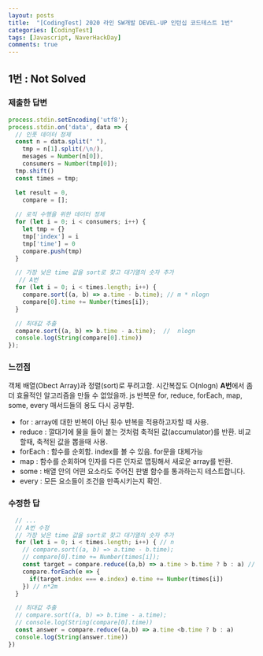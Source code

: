 ```yaml
---
layout: posts
title:  "[CodingTest] 2020 라인 SW개발 DEVEL-UP 인턴십 코드테스트 1번"
categories: [CodingTest]
tags: [Javascript, NaverHackDay]
comments: true
---
```


<!-- https://docs.google.com/document/d/1Agv0wWVtUVfxEsDiL2XNMTXW3VtOp4VdeJjA_V53BQQ/edit?usp=sharing -->

## 1번 : Not Solved

### 제출한 답변

```javascript
process.stdin.setEncoding('utf8');
process.stdin.on('data', data => {
  // 인풋 데이터 정제
  const n = data.split(" "),
    tmp = n[1].split(/\n/),
    mesages = Number(n[0]),
    consumers = Number(tmp[0]);
  tmp.shift()
  const times = tmp;

  let result = 0,
    compare = [];
  
  // 로직 수행을 위한 데이터 정제
  for (let i = 0; i < consumers; i++) {
    let tmp = {}
    tmp['index'] = i
    tmp['time'] = 0
    compare.push(tmp)
  }

  // 가장 낮은 time 값을 sort로 찾고 대기열의 숫자 추가
   // A번
  for (let i = 0; i < times.length; i++) {
    compare.sort((a, b) => a.time - b.time); // m * nlogn
    compare[0].time += Number(times[i]);
  }

  // 최대값 추출
  compare.sort((a, b) => b.time - a.time);  //  nlogn
  console.log(String(compare[0].time))
});
```

### 느낀점

객체 배열(Obect Array)과 정렬(sort)로 푸려고함. 시간복잡도 O(nlogn)
**A번**에서 좀 더 효율적인 알고리즘을 만들 수 없었을까.
js 반복문 for, reduce, forEach, map, some, every 매서드들의 용도 다시 공부함.

- for : array에 대한 반복이 아닌 횟수 반복을 적용하고자할 때 사용.
- reduce : 깔대기에 물을 들이 붙는 것처럼 축적된 값(accumulator)를 반환. 비교할때, 축적된 값을 뽑을때 사용.
- forEach : 함수를 순회함. index를 볼 수 있음. for문을 대체가능
- map : 함수를 순회하며 인자를 다른 인자로 맵핑해서 새로운 array를 반환.
- some : 배열 안의 어떤 요소라도 주어진 판별 함수를 통과하는지 테스트합니다.
- every : 모든 요소들이 조건을 만족시키는지 확인.

### 수정한 답

```javascript
  // ...
  // A번 수정
  // 가장 낮은 time 값을 sort로 찾고 대기열의 숫자 추가
  for (let i = 0; i < times.length; i++) { // n
    // compare.sort((a, b) => a.time - b.time);
    // compare[0].time += Number(times[i]);
    const target = compare.reduce((a,b) => a.time > b.time ? b : a) // n*m
    compare.forEach(e => {
      if(target.index === e.index) e.time += Number(times[i])
    }) // n*2m
  }

  // 최대값 추출
  // compare.sort((a, b) => b.time - a.time);
  // console.log(String(compare[0].time))
  const answer = compare.reduce((a,b) => a.time <b.time ? b : a)
  console.log(String(answer.time))
})
```